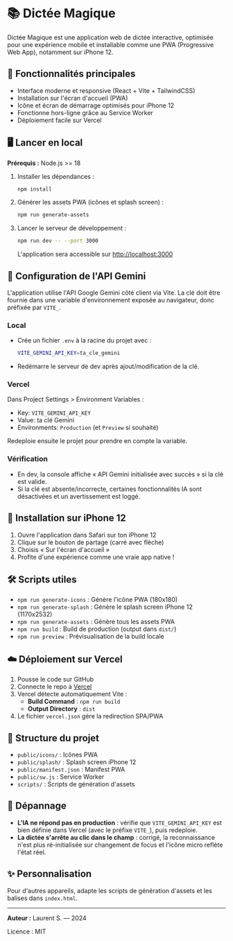 # 📚 Dictée Magique

Dictée Magique est une application web de dictée interactive, optimisée pour une expérience mobile et installable comme une PWA (Progressive Web App), notamment sur iPhone 12. 

## 🚀 Fonctionnalités principales
- Interface moderne et responsive (React + Vite + TailwindCSS)
- Installation sur l'écran d'accueil (PWA)
- Icône et écran de démarrage optimisés pour iPhone 12
- Fonctionne hors-ligne grâce au Service Worker
- Déploiement facile sur Vercel

## 🖥️ Lancer en local

**Prérequis :** Node.js >= 18

1. Installer les dépendances :
   ```bash
   npm install
   ```
2. Générer les assets PWA (icônes et splash screen) :
   ```bash
   npm run generate-assets
   ```
3. Lancer le serveur de développement :
   ```bash
   npm run dev -- --port 3000
   ```
   L'application sera accessible sur [http://localhost:3000](http://localhost:3000)

## 🔑 Configuration de l'API Gemini

L'application utilise l'API Google Gemini côté client via Vite. La clé doit être fournie dans une variable d'environnement exposée au navigateur, donc préfixée par `VITE_`.

### Local
- Crée un fichier `.env` à la racine du projet avec :
  ```bash
  VITE_GEMINI_API_KEY=ta_cle_gemini
  ```
- Redémarre le serveur de dev après ajout/modification de la clé.

### Vercel
Dans Project Settings > Environment Variables :
- Key: `VITE_GEMINI_API_KEY`
- Value: ta clé Gemini
- Environments: `Production` (et `Preview` si souhaité)

Redeploie ensuite le projet pour prendre en compte la variable.

### Vérification
- En dev, la console affiche « API Gemini initialisée avec succès » si la clé est valide.
- Si la clé est absente/incorrecte, certaines fonctionnalités IA sont désactivées et un avertissement est loggé.

## 📱 Installation sur iPhone 12
1. Ouvre l'application dans Safari sur ton iPhone 12
2. Clique sur le bouton de partage (carré avec flèche)
3. Choisis « Sur l'écran d'accueil »
4. Profite d'une expérience comme une vraie app native !

## 🛠️ Scripts utiles
- `npm run generate-icons` : Génère l'icône PWA (180x180)
- `npm run generate-splash` : Génère le splash screen iPhone 12 (1170x2532)
- `npm run generate-assets` : Génère tous les assets PWA
- `npm run build` : Build de production (output dans `dist/`)
- `npm run preview` : Prévisualisation de la build locale

## ☁️ Déploiement sur Vercel
1. Pousse le code sur GitHub
2. Connecte le repo à [Vercel](https://vercel.com/)
3. Vercel détecte automatiquement Vite :
   - **Build Command** : `npm run build`
   - **Output Directory** : `dist`
4. Le fichier `vercel.json` gère la redirection SPA/PWA

## 📂 Structure du projet
- `public/icons/` : Icônes PWA
- `public/splash/` : Splash screen iPhone 12
- `public/manifest.json` : Manifest PWA
- `public/sw.js` : Service Worker
- `scripts/` : Scripts de génération d'assets

## 🧰 Dépannage
- **L'IA ne répond pas en production** : vérifie que `VITE_GEMINI_API_KEY` est bien définie dans Vercel (avec le préfixe `VITE_`), puis redeploie.
- **La dictée s'arrête au clic dans le champ** : corrigé, la reconnaissance n'est plus ré-initialisée sur changement de focus et l'icône micro reflète l'état réel.

## ✨ Personnalisation
Pour d'autres appareils, adapte les scripts de génération d'assets et les balises dans `index.html`.

---

**Auteur :** Laurent S. — 2024

Licence : MIT
